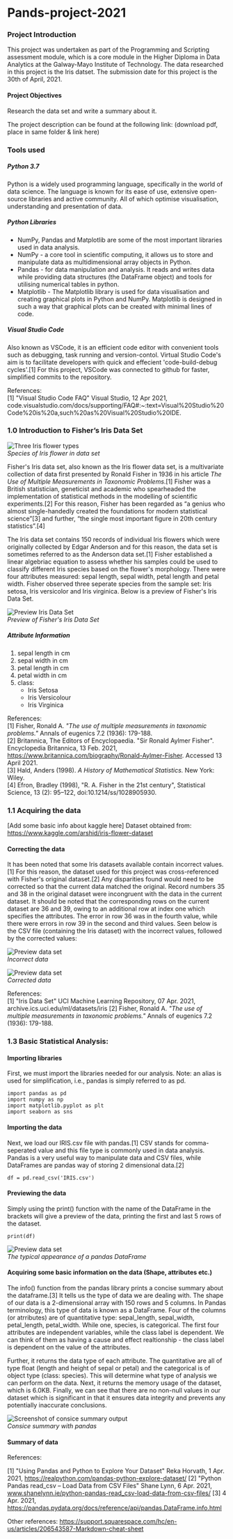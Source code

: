 # Pands-project-2021

### Project Introduction

This project was undertaken as part of the Programming and Scripting assessment module, which is a core module in the Higher Diploma in Data Analytics at the Galway-Mayo Institute of Technology. The data researched in this project is the Iris datset. The submission date for this project is the 30th of April, 2021.

#### Project Objectives

Research the data set and write a summary about it.

The project description can be found at the following link: (download pdf, place in same folder & link here)

### Tools used

##### Python 3.7</br>
Python is a widely used programming language, specifically in the world of data science. The language is known for its ease of use, extensive open-source libraries and active community. All of which optimise visualisation, understanding and presentation of data. 

##### Python Libraries</br>
<ul><li>NumPy, Pandas and Matplotlib are some of the most important libraries used in data analysis.

<li>NumPy - a core tool in scientific computing, it allows us to store and manipulate data as multidimensional array objects in Python.

<li>Pandas - for data manipulation and analysis. It reads and writes data while providing data structures (the DataFrame object) and tools for utilising numerical tables in python. 

<li>Matplotlib - The Matplotlib library is used for data visualisation and creating graphical plots in Python and NumPy. Matplotlib is designed in such a way that graphical plots can be created with minimal lines of code.</ul>

##### Visual Studio Code</br>
Also known as VSCode, it is an efficient code editor with convenient tools such as debugging, task running and version-contol. Virtual Studio Code's aim is to facilitate developers with quick and effecient 'code-build-debug cycles'.[1] For this project, VSCode was connected to github for faster, simplified commits to the repository. 

References: </br>
[1] "Visual Studio Code FAQ" Visual Studio, 12 Apr 2021, code.visualstudio.com/docs/supporting/FAQ#:~:text=Visual%20Studio%20Code%20is%20a,such%20as%20Visual%20Studio%20IDE.

### 1.0 Introduction to Fisher’s Iris Data Set

![Three Iris flower types](images/iris_types.jpeg "Iris flowers")</br>
*Species of Iris flower in data set*

Fisher's Iris data set, also known as the Iris flower data set, is a multivariate collection of data first presented by Ronald Fisher in 1936 in his article *The Use of Multiple Measurements in Taxonomic Problems*.[1] Fisher was a British statistician, geneticist and academic who spearheaded the implementation of statistical methods in the modelling of scientific experiments.[2] For this reason, Fisher has been regarded as “a genius who almost single-handedly created the foundations for modern statistical science”[3] and further, “the single most important figure in 20th century statistics”.[4] 

The Iris data set contains 150 records of individual Iris flowers which were originally collected by Edgar Anderson and for this reason, the data set is sometimes referred to as the Anderson data set.[1] Fisher established a linear algebriac equation to assess whether his samples could be used to classify different Iris species based on the flower's morphology. There were four attributes measured: sepal length, sepal width, petal length and petal width. Fisher observed three seperate species from the sample set: Iris setosa, Iris versicolor and Iris virginica. Below is a preview of Fisher's Iris Data Set.

![Preview Iris Data Set](screenshots/Fisher_data_preview.png "Fisher's Data Set")</br>
*Preview of Fisher's Iris Data Set*

##### Attribute Information
<ol>
<li>sepal length in cm
<li>sepal width in cm
<li>petal length in cm
<li>petal width in cm
<li>class: <ul>
<li>Iris Setosa
<li>Iris Versicolour
<li>Iris Virginica </ul></ol>

References:</br>
[1] Fisher, Ronald A. *"The use of multiple measurements in taxonomic problems."* Annals of eugenics 7.2 (1936): 179-188.</br>
[2] Britannica, The Editors of Encyclopaedia. "Sir Ronald Aylmer Fisher". Encyclopedia Britannica, 13 Feb. 2021, https://www.britannica.com/biography/Ronald-Aylmer-Fisher. Accessed 13 April 2021.</br>
[3] Hald, Anders (1998). *A History of Mathematical Statistics.* New York: Wiley. </br>
[4] Efron, Bradley (1998), "R. A. Fisher in the 21st century", Statistical Science, 13 (2): 95–122, doi:10.1214/ss/1028905930.
### 1.1 Acquiring the data

[Add some basic info about kaggle here]
Dataset obtained from: https://www.kaggle.com/arshid/iris-flower-dataset

#### Correcting the data

It has been noted that some Iris datasets available contain incorrect values.[1] For this reason, the dataset used for this project was cross-referenced with Fisher's original dataset.[2] Any disparities found would need to be corrected so that the current data matched the original. Record numbers 35 and 38 in the original dataset were incongruent with the data in the current dataset. It should be noted that the corresponding rows on the current dataset are 36 and 39, owing to an additional row at index one which specifies the attributes. The error in row 36 was in the fourth value, while there were errors in row 39 in the second and third values. Seen below is the CSV file (containing the Iris dataset) with the incorrect values, followed by the corrected values:

![Preview data set](screenshots/incorrect_values.png "Incorrect data")</br>
*Incorrect data*

![Preview data set](screenshots/corrected_values.png "Correct data")</br>
*Corrected data*

References: </br>
[1] "Iris Data Set" UCI Machine Learning Repository, 07 Apr. 2021, archive.ics.uci.edu/ml/datasets/iris
[2] Fisher, Ronald A. *"The use of multiple measurements in taxonomic problems."* Annals of eugenics 7.2 (1936): 179-188.
### 1.3 Basic Statistical Analysis:

#### Importing libraries

First, we must import the libraries needed for our analysis. Note: an alias is used for simplification, i.e., pandas is simply referred to as pd. 
```
import pandas as pd
import numpy as np
import matplotlib.pyplot as plt
import seaborn as sns
```
#### Importing the data

Next, we load our IRIS.csv file with pandas.[1] CSV stands for comma-seperated value and this file type is commonly used in data analysis. Pandas is a very useful way to manipulate data and CSV files, while DataFrames are pandas way of storing 2 dimensional data.[2]
```
df = pd.read_csv('IRIS.csv')
```
#### Previewing the data

Simply using the print() function with the name of the DataFrame in the brackets will give a preview of the data, printing the first and last 5 rows of the dataset.
```
print(df)
```
![Preview data set](screenshots/figure1.png "Preview")</br>
*The typical appearance of a pandas DataFrame*
#### Acquiring some basic information on the data (Shape, attributes etc.)

The info() function from the pandas library prints a concise summary about the dataframe.[3] It tells us the type of data we are dealing with. The shape of our data is a 2-dimensional array with 150 rows and 5 columns. In Pandas terminology, this type of data is known as a DataFrame. Four of the columns (or atrributes) are of quantitative type: sepal_length, sepal_width, petal_length, petal_width. While one, species, is categorical. The first four attributes are independent variables, while the class label is dependent. We can think of them as having a cause and effect realtionship - the class label is dependent on the value of the attributes. 

Further, it returns the data type of each attribute. The quantitative are all of type float (length and height of sepal or petal) and the categorical is of object type (class: species). This will determine what type of analysis we can perform on the data. Next, it returns the memory usage of the dataset, which is 6.0KB. Finally, we can see that there are no non-null values in our dataset which is significant in that it ensures data integrity and prevents any potentially inaccurate conclusions.

![Screenshot of consice summary output](screenshots/figure2.png "Concise summary")</br>
*Consice summary with pandas*

#### Summary of data

References: 

[1] "Using Pandas and Python to Explore Your Dataset" Reka Horvath, 1 Apr. 2021, https://realpython.com/pandas-python-explore-dataset/
[2] "Python Pandas read_csv – Load Data from CSV Files" Shane Lynn, 6 Apr. 2021, www.shanelynn.ie/python-pandas-read_csv-load-data-from-csv-files/
[3] 4 Apr. 2021, https://pandas.pydata.org/docs/reference/api/pandas.DataFrame.info.html

Other references:
https://support.squarespace.com/hc/en-us/articles/206543587-Markdown-cheat-sheet 